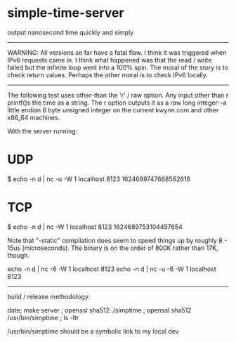 # simple-time-server
output nanosecond time quickly and simply
*******

WARNING: All versions so far have a fatal flaw.  I think it was triggered when IPv6 requests came in.  I think what happened 
was that the read / write failed but the infinite loop went into a 100% spin.  The moral of the story is to check return values.
Perhaps the other moral is to check IPv6 locally.



*********
The following test uses other-than the 'r' / raw option.  Any input other than r printf()s the time as a string.  The r option 
outputs it as a raw long integer--a little endian 8 byte unsigned integer on the current kwynn.com and other x86_64 machines.

With the server running:

# UDP
$ echo -n d | nc -u -W 1 localhost 8123
1624689747668562616

# TCP
$ echo -n d | nc    -W 1 localhost 8123
1624689753104457654

Note that "-static" compilation does seem to speed things up by roughly 8 - 15us (microseconds).  The binary is on the order 
of 800K rather than 17K, though.

echo -n d | nc    -6 -W 1 localhost 8123
echo -n d | nc -u -6  -W 1 localhost 8123

***************
build / release methodology:

date; make server ; openssl sha512 ./simptime ; openssl sha512 /usr/bin/simptime ; ls -ltr

/usr/bin/simptime should be a symbolic link to my local dev
